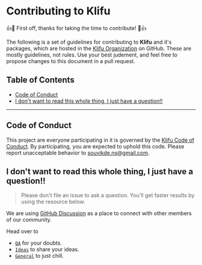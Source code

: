 # Contributing to Klifu 
👍🎉 First off, thanks for taking the time to contribute! 🎉👍

The following is a set of guidelines for contributing to **Klifu** and it's packages, which are hosted in the [Klifu Organization](https://github.com/klifu) on GitHub. These are mostly guidelines, not rules. Use your best judement, and feel free to propose changes to this document in a pull request. 

## Table of Contents
- [Code of Conduct](#codeofconduct)
- [I don't want to read this whole thing, I just have a question!!]()

---

## Code of Conduct 
This project are everyone participating in it is governed by the [Klifu Code of Conduct](https://github.com/Klifu/klifu/blob/main/CODE_OF_CONDUCT.md). By participating, you are expected to uphold this code. Please report unacceptable behavior to [souvikde.ns@gmail.com](mailto:souvikde.ns@gmail.com). 


## I don't want to read this whole thing, I just have a question!!
> Please don't file an issue to ask a question. You'll get faster results by using the resource below. 

We are using [GitHub Discussion](https://github.com/Klifu/klifu/discussions) as a place to connect with other members of our community. 

Head over to 
- [`QA`](https://github.com/Klifu/klifu/discussions/categories/q-a) for your doubts. 
- [`Ideas`](https://github.com/Klifu/klifu/discussions/categories/ideas) to share your ideas.
- [`General`](https://github.com/Klifu/klifu/discussions/categories/general) to just chill. 

